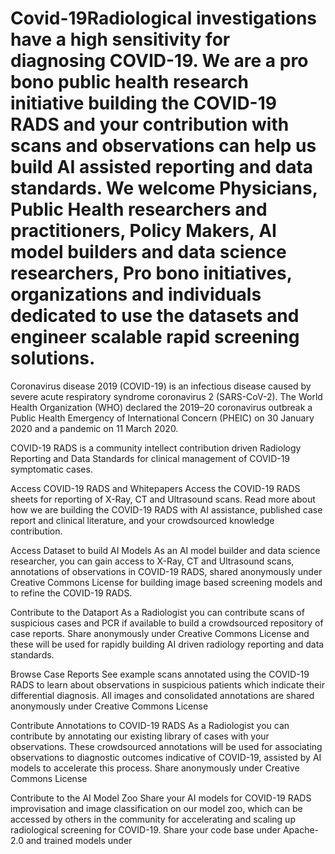 # Covid-19Radiological investigations have a high sensitivity for diagnosing COVID-19. We are a pro bono public health research initiative building the COVID-19 RADS and your contribution with scans and observations can help us build AI assisted reporting and data standards. We welcome Physicians, Public Health researchers and practitioners, Policy Makers, AI model builders and data science researchers, Pro bono initiatives, organizations and individuals dedicated to use the datasets and engineer scalable rapid screening solutions.

Coronavirus disease 2019 (COVID-19) is an infectious disease caused by severe acute respiratory syndrome coronavirus 2 (SARS-CoV-2). The World Health Organization (WHO) declared the 2019–20 coronavirus outbreak a Public Health Emergency of International Concern (PHEIC) on 30 January 2020 and a pandemic on 11 March 2020.

COVID-19 RADS is a community intellect contribution driven Radiology Reporting and Data Standards for clinical management of COVID-19 symptomatic cases.

Access COVID-19 RADS and Whitepapers
Access the COVID-19 RADS sheets for reporting of X-Ray, CT and Ultrasound scans. Read more about how we are building the COVID-19 RADS with AI assistance, published case report and clinical literature, and your crowdsourced knowledge contribution.

Access Dataset to build AI Models
As an AI model builder and data science researcher, you can gain access to X-Ray, CT and Ultrasound scans, annotations of observations in COVID-19 RADS, shared anonymously under Creative Commons License for building image based screening models and to refine the COVID-19 RADS.

Contribute to the Dataport
As a Radiologist you can contribute scans of suspicious cases and PCR if available to build a crowdsourced repository of case reports. Share anonymously under Creative Commons License and these will be used for rapidly building AI driven radiology reporting and data standards.

Browse Case Reports
See example scans annotated using the COVID-19 RADS to learn about observations in suspicious patients which indicate their differential diagnosis. All images and consolidated annotations are shared anonymously under Creative Commons License

Contribute Annotations to COVID-19 RADS
As a Radiologist you can contribute by annotating our existing library of cases with your observations. These crowdsourced annotations will be used for associating observations to diagnostic outcomes indicative of COVID-19, assisted by AI models to accelerate this process. Share anonymously under Creative Commons License

Contribute to the AI Model Zoo
Share your AI models for COVID-19 RADS improvisation and image classification on our model zoo, which can be accessed by others in the community for accelerating and scaling up radiological screening for COVID-19. Share your code base under Apache-2.0 and trained models under 
